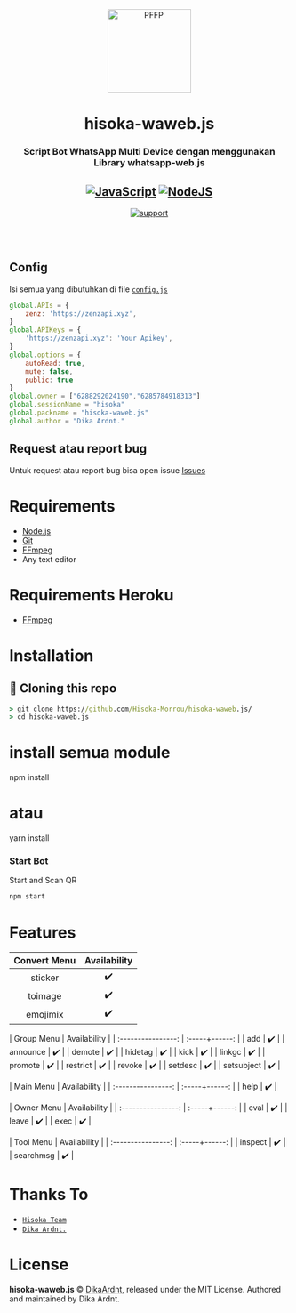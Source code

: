 <div align="center">
<img src="https://hisoka-morou.netlify.app/assets/image/Hisoka-Morrou.png" width="150" height="150" border="0" alt="PFFP">


# hisoka-waweb.js
### Script Bot WhatsApp Multi Device dengan menggunakan Library whatsapp-web.js

## [![JavaScript](https://img.shields.io/badge/JavaScript-d6cc0f?style=for-the-badge&logo=javascript&logoColor=white)](https://javascript.com) [![NodeJS](https://img.shields.io/badge/Node.js-43853D?style=for-the-badge&logo=node.js&logoColor=white)](https://nodejs.org/)
<a href="https://api.whatsapp.com/send?phone=6285784918313&text=.menu&source=&data=&app_absent="> <img src="https://img.shields.io/badge/WhatsApp-25D366?style=for-the-badge&logo=whatsapp&logoColor=white" alt="support" /></a>


</div><br />
<br />

## Config
Isi semua yang dibutuhkan di file [`config.js`](https://github.com/Hisoka-Morrou/hisoka-waweb.js/blob/main/config.js)<br />
```js
global.APIs = {
	zenz: 'https://zenzapi.xyz',
}
global.APIKeys = {
	'https://zenzapi.xyz': 'Your Apikey',
}
global.options = {
    autoRead: true,
    mute: false,
    public: true
}
global.owner = ["6288292024190","6285784918313"]
global.sessionName = "hisoka"
global.packname = "hisoka-waweb.js"
global.author = "Dika Ardnt."

```

## Request atau report bug
Untuk request atau report bug bisa open issue [Issues](https://github.com/Hisoka-Morrou/hisoka-waweb.js/issues)

# Requirements
* [Node.js](https://nodejs.org/en/)
* [Git](https://git-scm.com/downloads)
* [FFmpeg](https://www.gyan.dev/ffmpeg/builds/)
* Any text editor

# Requirements Heroku
* [FFmpeg](https://elements.heroku.com/buildpacks/jonathanong/heroku-buildpack-ffmpeg-latest)


# Installation
## 📝 Cloning this repo
```cmd
> git clone https://github.com/Hisoka-Morrou/hisoka-waweb.js/
> cd hisoka-waweb.js
```

# install semua module
npm install
# atau
yarn install

### Start Bot
Start and Scan QR<br />

```bash
npm start
```

# Features

|     Convert Menu   |  Availability  |
| :----------------: | :------------: |
| sticker            |       ✔️       |
| toimage            |       ✔️       |
| emojimix           |       ✔️       |

|     Group Menu     |  Availability  |
| :----------------: | :-----+------: |
| add                |       ✔️       |
| announce           |       ✔️       |
| demote             |       ✔️       |
| hidetag            |       ✔️       |
| kick               |       ✔️       |
| linkgc             |       ✔️       |
| promote            |       ✔️       |
| restrict           |       ✔️       |
| revoke             |       ✔️       |
| setdesc            |       ✔️       |
| setsubject         |       ✔️       |

|     Main Menu      |  Availability  |
| :----------------: | :-----+------: |
| help               |       ✔️       |

|     Owner Menu     |  Availability  |
| :----------------: | :-----+------: |
| eval               |       ✔️       |
| leave              |       ✔️       |
| exec               |       ✔️       |

|     Tool Menu      |  Availability  |
| :----------------: | :-----+------: |
| inspect            |       ✔️       |
| searchmsg          |       ✔️       |


# Thanks To

* [`Hisoka Team`](https://github.com/Hisoka-Morrou)
* [`Dika Ardnt.`](https://github.com/DikaArdnt)

# License
**hisoka-waweb.js** © [DikaArdnt](https://github.com/DikaArdnt), released under the MIT License.
Authored and maintained by Dika Ardnt.
